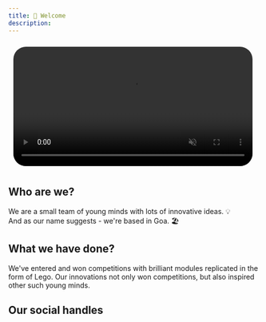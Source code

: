 ```yaml
---
title: 🙏 Welcome
description: 
---
```

<!-- ![alt text](/images/team_members/teams.mp4) -->
 <video style="padding: 10px;
            border-radius: 35px;
            width: 95% ;
            overflow: hidden;" autoplay muted>
            <source src="/images/team_members/teams.mp4" type="video/mp4">
            Your browser does not support the video tag.
        </video>
        
## Who are we? 
We are a small team of young minds with lots of innovative ideas. 💡
<br>
And as our name suggests - we're based in Goa. 🏖️

## What we have done?
We've entered and won competitions with brilliant modules replicated in the form of Lego. Our innovations not only won competitions, but also inspired other such young minds.

## Our social handles
<div class="tagembed-container" style=" width:100%;height:100%;overflow: auto;"><div class="tagembed-socialwall" data-wall-id="81109" view-url="https://widget.tagembed.com/81109">  </div> <script src="//widget.tagembed.com/embed.min.js" type="text/javascript"></script></div>
